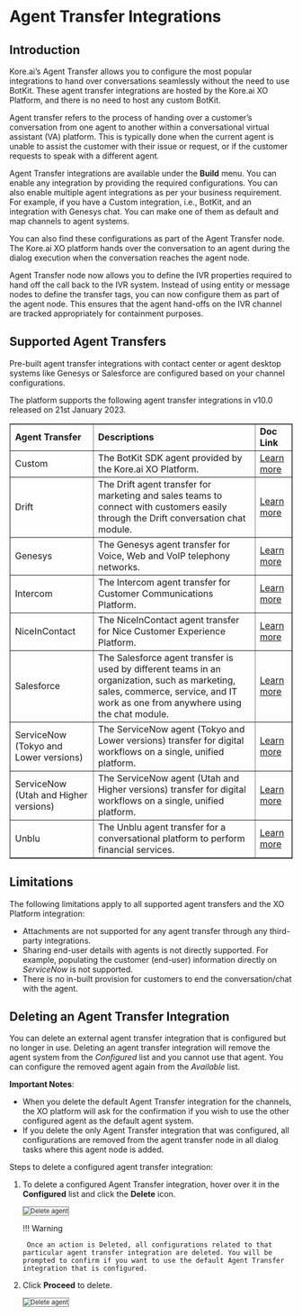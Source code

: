 # Agent Transfer Integrations


## Introduction

Kore.ai’s Agent Transfer allows you to configure the most popular integrations to hand over conversations seamlessly without the need to use BotKit. These agent transfer integrations are hosted by the Kore.ai XO Platform, and there is no need to host any custom BotKit.

Agent transfer refers to the process of handing over a customer’s conversation from one agent to another within a conversational virtual assistant (VA) platform. This is typically done when the current agent is unable to assist the customer with their issue or request, or if the customer requests to speak with a different agent.

Agent Transfer integrations are available under the **Build** menu. You can enable any integration by providing the required configurations. You can also enable multiple agent integrations as per your business requirement. For example, if you have a Custom integration, i.e., BotKit, and an integration with Genesys chat. You can make one of them as default and map channels to agent systems. 

You can also find these configurations as part of the Agent Transfer node. The Kore.ai XO platform hands over the conversation to an agent during the dialog execution when the conversation reaches the agent node.

Agent Transfer node now allows you to define the IVR properties required to hand off the call back to the IVR system. Instead of using entity or message nodes to define the transfer tags, you can now configure them as part of the agent node. This ensures that the agent hand-offs on the IVR channel are tracked appropriately for containment purposes.


## Supported Agent Transfers

Pre-built agent transfer integrations with contact center or agent desktop systems like Genesys or Salesforce are configured based on your channel configurations. 

The platform supports the following agent transfer integrations in v10.0 released on 21st January 2023.


<table border="1">
  <tr>
   <td><strong>Agent Transfer</strong>
   </td>
   <td><strong>Descriptions</strong>
   </td>
   <td><strong>Doc Link</strong>
   </td>
  </tr>
  <tr>
   <td>Custom
   </td>
   <td>The BotKit SDK agent provided by the Kore.ai XO Platform.
   </td>
   <td><a href="../how-to-configure-agent-transfer/" target="_blank">Learn more</a>
   </td>
  </tr>
  <tr>
   <td>Drift
   </td>
   <td>The Drift agent transfer for marketing and sales teams to connect with customers easily through the Drift conversation chat module.
   </td>
   <td><a href="../configuring-the-drift-agent/" target="_blank">Learn more</a>
   </td>
  </tr>
  <tr>
   <td>Genesys
   </td>
   <td>The Genesys agent transfer for Voice, Web and VoIP telephony networks.
   </td>
   <td><a href="../configuring-the-genesys-agent/" target="_blank">Learn more</a>
   </td>
  </tr>
  <tr>
   <td>Intercom
   </td>
   <td>The Intercom agent transfer for Customer Communications Platform.
   </td>
   <td><a href="../configuring-the-intercom-agent/" target="_blank">Learn more</a>
   </td>
  </tr>
  <tr>
   <td>NiceInContact
   </td>
   <td>The NiceInContact agent transfer for Nice Customer Experience Platform.
   </td>
   <td><a href="../configuring-the-niceincontact/" target="_blank">Learn more</a>
   </td>
  </tr>
  <tr>
   <td>Salesforce
   </td>
   <td>The Salesforce agent transfer is used by different teams in an organization, such as marketing, sales, commerce, service, and IT work as one from anywhere using the chat module.
   </td>
   <td><a href="../configuring-the-salesforce-agent/" target="_blank">Learn more</a>
   </td>
  </tr>
  <tr>
   <td>ServiceNow (Tokyo and Lower versions)
   </td>
   <td>The ServiceNow agent (Tokyo and Lower versions) transfer for digital workflows on a single, unified platform.
   </td>
   <td><a href="../servicenow/configuring-the-servicenow-agent/" target="_blank">Learn more</a>
   </td>
  </tr>
  <tr>
   <td>ServiceNow (Utah and Higher versions)
   </td>
   <td>The ServiceNow agent (Utah and Higher versions) transfer for digital workflows on a single, unified platform.
   </td>
   <td><a href="../servicenow/configuring-the-servicenow-agent-utah-and-vancouver/" target="_blank">Learn more</a>
   </td>
  </tr>
  <tr>
   <td>Unblu
   </td>
   <td>The Unblu agent transfer for a conversational platform to perform financial services.
   </td>
   <td><a href="../adding-the-unblu-channel/" target="_blank">Learn more</a>
   </td>
  </tr>
</table>



## Limitations

The following limitations apply to all supported agent transfers and the XO Platform integration:

* Attachments are not supported for any agent transfer through any third-party integrations.
* Sharing end-user details with agents is not directly supported. For example, populating the customer (end-user) information directly on _ServiceNow_ is not supported.
* There is no in-built provision for customers to end the conversation/chat with the agent.


## Deleting an Agent Transfer Integration

You can delete an external agent transfer integration that is configured but no longer in use. Deleting an agent transfer integration will remove the agent system from the _Configured_ list and you cannot use that agent. You can configure the removed agent again from the _Available_ list.

**Important Notes**:

* When you delete the default Agent Transfer integration for the channels, the XO platform will ask for the confirmation if you wish to use the other configured agent as the default agent system.
* If you delete the only Agent Transfer integration that was configured, all configurations are removed from the agent transfer node in all dialog tasks where this agent node is added.

Steps to delete a configured agent transfer integration:

1. To delete a configured Agent Transfer integration, hover over it in the **Configured** list and click the **Delete** icon.

    <img src="../images/agent-transfer-integrations-img1-delete-agent.png" alt="Delete agent" title="Delete agent" style="border: 1px solid gray;zoom:80%;">

    !!! Warning
    
        Once an action is Deleted, all configurations related to that particular agent transfer integration are deleted. You will be prompted to confirm if you want to use the default Agent Transfer integration that is configured.

2. Click **Proceed** to delete.

    <img src="../images/agent-transfer-integrations-img2-delete-agent-confirmation.png" alt="Delete agent" title="Delete agent" style="border: 1px solid gray;zoom:80%;">